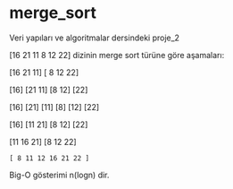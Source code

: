 # merge_sort
Veri yapıları ve algoritmalar dersindeki proje_2


[16 21 11 8 12 22] dizinin merge sort türüne göre aşamaları:

[16 21 11]       [ 8 12 22]

[16] [21 11]     [8 12]  [22]

[16] [21] [11]    [8] [12] [22]

[16] [11 21]     [8 12] [22]

[11 16 21]       [8 12 22]
   
    [ 8 11 12 16 21 22 ]
     
Big-O gösterimi  n(logn) dir.
